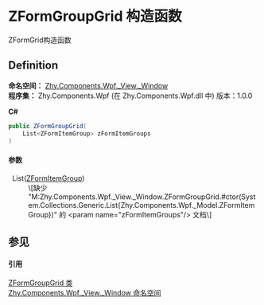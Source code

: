 # ZFormGroupGrid 构造函数


ZFormGrid构造函数



## Definition
**命名空间：** <a href="N_Zhy_Components_Wpf__View__Window.md">Zhy.Components.Wpf._View._Window</a>  
**程序集：** Zhy.Components.Wpf (在 Zhy.Components.Wpf.dll 中) 版本：1.0.0

**C#**
``` C#
public ZFormGroupGrid(
	List<ZFormItemGroup> zFormItemGroups
)
```



#### 参数
<dl><dt>  List(<a href="T_Zhy_Components_Wpf__Model_ZFormItemGroup.md">ZFormItemGroup</a>)</dt><dd>\[缺少 "M:Zhy.Components.Wpf._View._Window.ZFormGroupGrid.#ctor(System.Collections.Generic.List{Zhy.Components.Wpf._Model.ZFormItemGroup})" 的 &lt;param name="zFormItemGroups"/&gt; 文档\]</dd></dl>

## 参见


#### 引用
<a href="T_Zhy_Components_Wpf__View__Window_ZFormGroupGrid.md">ZFormGroupGrid 类</a>  
<a href="N_Zhy_Components_Wpf__View__Window.md">Zhy.Components.Wpf._View._Window 命名空间</a>  
